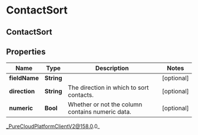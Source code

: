 # ContactSort

## ContactSort

## Properties

|Name | Type | Description | Notes|
|------------ | ------------- | ------------- | -------------|
| **fieldName** | **String** |  | [optional] |
| **direction** | **String** | The direction in which to sort contacts. | [optional] |
| **numeric** | **Bool** | Whether or not the column contains numeric data. | [optional] |



_PureCloudPlatformClientV2@158.0.0_
